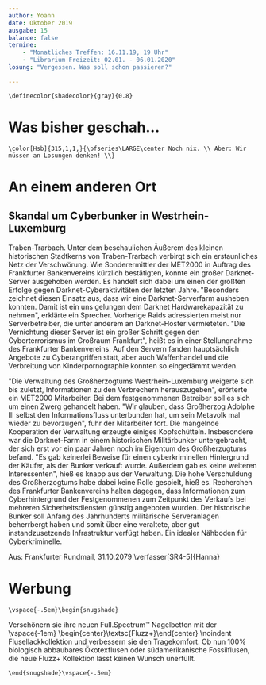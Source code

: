 ```yaml
---
author: Yoann
date: Oktober 2019
ausgabe: 15
balance: false
termine:
    - "Monatliches Treffen: 16.11.19, 19 Uhr"
    - "Librarium Freizeit: 02.01. - 06.01.2020"
losung: "Vergessen. Was soll schon passieren?"

---
```


```{=tex}
\definecolor{shadecolor}{gray}{0.8}
```

# Was bisher geschah...
```{=tex}
\color[Hsb]{315,1,1,}{\bfseries\LARGE\center Noch nix. \\ Aber: Wir müssen an Losungen denken! \\}
```

# An einem anderen Ort

<!--
## Bericht von Erian Xe
### An: Allianz der Symbionten — Inneres Globales Gremium
Werte Vereinigte,

unsere Delegation konnte bei den Untersuchungen einen ersten Teilerfolg erzielen. Die Untersuchungen am Riss bei den Florianern haben unerwartete Resultate gezeigt. Eine schnelle Analyse der Proben vor Ort wird nicht ausreichend sein. Dennoch vermutet unsere Delegation, dass eine potentielle existenzielle Gefährdung der Scheibe durch strukturelle Instabilität und unbekannte Substanzen des Risses möglich ist.

Problematisch ist, dass die Florianer in ständigem Gefecht mit anderen Stämmen stehen. Dies kann unsere Forschung massiv beeinträchtigen und es scheint schwierig, alle involvierten — insbesondere auch künftigen — Parteien von dem Nutzen unserer Arbeit zu überzeugen. Dennoch ist es unerlässlich, dass die Allianz die Vision einer harmonischen Lebensführung aufrechterhält und versucht, ihnen die Vorteile nahezubringen.

Trotz der angespannten Situation gibt es noch Aussicht auf erfolgsversprechende Analyse: Eine größere Menge von Aufzeichnungen und verwertbaren Forschungsdaten befindet sich wahrscheinlich auf dem ersten Supercomputer. Dieser soll in der aktiven Zeit auch detaillierte Struktur-Daten zu dem Gebiet der Florianer gesammelt haben. Auch wenn die große Eiszeit das Gerät funktionsunfähig gemacht hat, bin ych doch zuversichtlich, dass eine Reparatur oder zumindest eine Extraktion der Informationen möglich ist. Mit diesen haben wir gute Aussichten darauf, die weitere Entwicklung extrapolieren zu können.

Myne Empfehlung an Sie ist, der Forschung am Riss selbst und der Extraktion relevanter Daten aus dem Supercomputer höchste Priorität einzuräumen. Dabei muss jedoch umsichtig vorgegangen werden, um nicht versehentlich in einen der Florianischen Kriege involviert zu werden.

Detaillierte Berichte aller delegierten Syns, sowie ein Antrag inklusive Kostenaufstellung für weitere Analysen, sind ab Seite 6 zu finden.

Hochachtungsvoll,
Erian Xe, vereinigte Syns — Forschungsbeauftragtys der Riss-Delegation
\Verfasser{Richard}
-->

## Skandal um Cyberbunker in Westrhein-Luxemburg
Traben-Trarbach. Unter dem beschaulichen Äußerem des kleinen historischen Stadtkerns von Traben-Trarbach verbirgt sich ein erstaunliches Netz der Verschwörung.
Wie Sonderermittler der MET2000 in Auftrag des Frankfurter Bankenvereins kürzlich bestätigten, konnte ein großer Darknet-Server ausgehoben werden.
Es handelt sich dabei um einen der größten Erfolge gegen Darknet-Cyberaktivitäten der letzten Jahre.
"Besonders zeichnet diesen Einsatz aus, dass wir eine Darknet-Serverfarm ausheben konnten. Damit ist ein uns gelungen dem Darknet Hardwarekapazität zu nehmen", erklärte ein Sprecher.
Vorherige Raids adressierten meist nur Serverbetreiber, die unter anderem an Darknet-Hoster vermieteten.
"Die Vernichtung dieser Server ist ein großer Schritt gegen den Cyberterrorismus im Großraum Frankfurt", heißt es in einer Stellungnahme des Frankfurter Bankenvereins.
Auf den Servern fanden hauptsächlich Angebote zu Cyberangriffen statt, aber auch Waffenhandel und die Verbreitung von Kinderpornographie konnten so eingedämmt werden.

"Die Verwaltung des Großherzogtums Westrhein-Luxemburg weigerte sich bis zuletzt, Informationen zu den Verbrechern herauszugeben", erörterte ein MET2000 Mitarbeiter.
Bei dem festgenommenen Betreiber soll es sich um einen Zwerg gehandelt haben.
"Wir glauben, dass Großherzog Adolphe III selbst den Informationsfluss unterbunden hat, um sein Metavolk mal wieder zu bevorzugen", fuhr der Mitarbeiter fort.
Die mangelnde Kooperation der Verwaltung erzeugte einiges Kopfschütteln.
Insbesondere war die Darknet-Farm in einem historischen Militärbunker untergebracht, der sich erst vor ein paar Jahren noch im Eigentum des Großherzugtums befand.
"Es gab keinerlei Beweise für einen cyberkriminellen Hintergrund der Käufer, als der Bunker verkauft wurde. Außerdem gab es keine weiteren Interessenten", hieß es knapp aus der Verwaltung.
Die hohe Verschuldung des Großherzogtums habe dabei keine Rolle gespielt, hieß es.
Recherchen des Frankfurter Bankenvereins halten dagegen, dass Informationen zum Cyberhintergrund der Festgenommenen zum Zeitpunkt des Verkaufs bei mehreren Sicherheitsdiensten günstig angeboten wurden.
Der historische Bunker soll Anfang des Jahrhunderts militärische Serveranlagen beherrbergt haben und somit über eine veraltete, aber gut instandzusetzende Infrastruktur verfügt haben.
Ein idealer Nähboden für Cyberkriminelle.

 Aus: Frankfurter Rundmail, 31.10.2079
\verfasser[SR4-5]{Hanna}

# Werbung

```{=tex}
\vspace{-.5em}\begin{snugshade}
```
Verschönern sie ihre neuen Full.Spectrum™ Nagelbetten mit der
\vspace{-1em}
\begin{center}\textsc{Fluzz+}\end{center} \noindent Flusellackkollektion und verbessern sie den Tragekomfort. Ob nun 100% biologisch abbaubares Ökotexflusen oder südamerikanische Fossilflusen, die neue Fluzz+ Kollektion lässt keinen Wunsch unerfüllt.  
```{=tex}
\end{snugshade}\vspace{-.5em}
```

